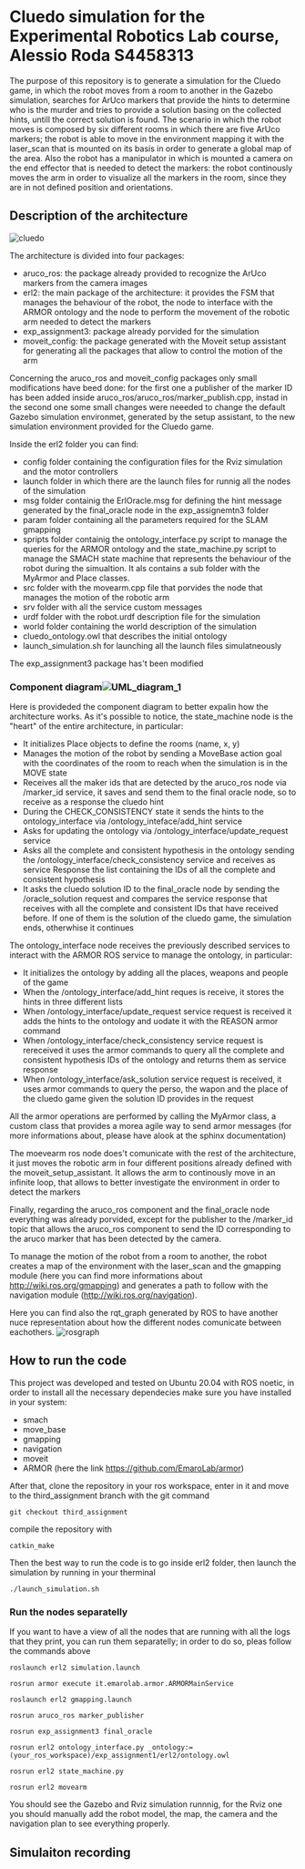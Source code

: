 # Cluedo simulation for the Experimental Robotics Lab course, Alessio Roda S4458313

The purpose of this repository is to generate a simulation for the Cluedo game, in which the robot moves from a room to another in the Gazebo simulation, searches for ArUco markers that provide the hints to determine who is the murder and tries to provide a solution basing on the collected hints, untill the correct solution is found. The scenario in which the robot moves is composed by six different rooms in which there are five ArUco markers; the robot is able to move in the environment mapping it with the laser_scan that is mounted on its basis in order to generate a global map of the area. Also the robot has a manipulator in which is mounted a camera on the end effector that is needed to detect the markers: the robot continously moves the arm in order to visualize all the markers in the room, since they are in not defined position and orientations.


## Description of the architecture

![cluedo](https://user-images.githubusercontent.com/48511957/142238407-b648df07-2806-474c-a22e-d787d1638970.jpg)

The architecture is divided into four packages:
* aruco_ros: the package already provided to recognize the ArUco markers from the camera images
* erl2: the main package of the architecture: it provides the FSM that manages the behaviour of the robot, the node to interface with the ARMOR ontology and the node to perform the movement of the robotic arm needed to detect the markers
* exp_assignment3: package already porvided for the simulation
* moveit_config: the package generated with the Moveit setup assistant for generating all the packages that allow to control the motion of the arm

Concerning the aruco_ros and moveit_config packages only small modifications have beed done: for the first one a publisher of the marker ID has been added inside aruco_ros/aruco_ros/marker_publish.cpp, instad in the second one some small changes were neeeded to change the default Gazebo simulation environmet, generated by the setup assistant, to the new simulation environment provided for the Cluedo game.

Inside the erl2 folder you can find:
* config folder containing the configuration files for the Rviz simulation and the motor controllers
* launch folder in which there are the launch files for runnig all the nodes of the simulation
* msg folder containig the ErlOracle.msg for defining the hint message generated by the final_oracle node in the exp_assignemtn3 folder
* param folder containing all the parameters required for the SLAM gmapping
* spripts folder containig the ontology_interface.py script to manage the queries for the ARMOR ontology and the state_machine.py script to manage the SMACH state machine that represents the behaviour of the robot during the simualtion. It als contains a sub folder with the MyArmor and Place classes.
* src folder with the movearm.cpp file that porvides the node that manages the motion of the robotic arm
* srv folder with all the service custom messages
* urdf folder with the robot.urdf description file for the simulation
* world folder containing the world description of the simulation
* cluedo_ontology.owl that describes the initial ontology
* launch_simulation.sh for launching all the launch files simulatneously

The exp_assignment3 package has't been modified 

### Component diagram![UML_diagram_1](https://user-images.githubusercontent.com/48511957/192112566-e148c48a-2451-4152-b598-c8555e20262d.png)

Here is provideded the component diagram to better expalin how the architecture works. As it's possible to notice, the state_machine node is the "heart" of the entire architecture, in particular:
* It initializes Place objects to define the rooms (name, x, y) 
* Manages the motion of the robot by sending a MoveBase action goal with the coordinates of the room to reach when the simulation is in the MOVE state
* Receives all the maker ids that are detected by the aruco_ros node via /marker_id service, it saves and send them to the final oracle node, so to receive as a response the cluedo hint
* During the CHECK_CONSISTENCY state it sends the hints to the ontology_interface via /ontology_inteface/add_hint service 
* Asks for updating the ontology via /ontology_interface/update_request service
* Asks all the complete and consistent hypothesis in the ontology sending the /ontology_interface/check_consistency service and receives as service Response the list containing the IDs of all the complete and consistent hypothesis
* It asks the cluedo solution ID to the final_oracle node by sending the /oracle_solution request and compares the service response that receives with all the complete and consistent IDs that have received before. If one of them is the solution of the cluedo game, the simulation ends, otherwhise it continues

The ontology_interface node receives the previously described services to interact with the ARMOR ROS service to manage the ontology, in particular:
* It initializes the ontology by adding all the places, weapons and people of the game
* When the /ontology_interface/add_hint reques is receive, it stores the hints in three different lists 
* When /ontology_interface/update_request service request is received it adds the hints to the ontology and uodate it with the REASON armor command
* When /ontology_interface/check_consistency service request is rereceived it uses the armor commands to query all the complete and consistent hypothesis IDs of the ontology and returns them as service response 
* When /ontology_interface/ask_solution service request is received, it uses armor commands to query the perso, the wapon and the place of the cluedo game given the solution ID provides in the request

All the armor operations are performed by calling the MyArmor class, a custom class that provides a morea agile way to send armor messages (for more informations about, please have alook at the sphinx documentation)

The moevearm ros node does't comunicate with the rest of the architecture, it just moves the robotic arm in four different positions already defined with the moveit_setup_assistant. It allows the arm to continously move in an infinite loop, that allows to better investigate the environment in order to detect the markers

Finally, regarding the aruco_ros component and the final_oracle node everything was already porvided, except for the publisher to the /marker_id topic that allows the aruco_ros component to send the ID corresponding to the aruco marker that has been detected by the camera.

To manage the motion of the robot from a room to another, the robot creates a map of the environment with the laser_scan and the gmapping module (here you can find more informations about http://wiki.ros.org/gmapping) and generates a path to follow with the navigation module (http://wiki.ros.org/navigation). 

Here you can find also the rqt_graph generated by ROS to have another nuce representation about how the different nodes comunicate between eachothers.
![rosgraph](https://user-images.githubusercontent.com/48511957/191740042-d38bdb64-4807-4aa2-87bf-9d1e83e048de.png)


## How to run the code
This project was developed and tested on Ubuntu 20.04 with ROS noetic, in order to install all the necessary dependecies make sure you have installed in your system:

* smach
* move_base
* gmapping
* navigation
* moveit
* ARMOR (here the link https://github.com/EmaroLab/armor)

After that, clone the repository in your ros workspace, enter in it and move to the third_assignment branch with the git command 

```
git checkout third_assignment
```
compile the repository with 

```
catkin_make
```
Then the best way to run the code is to go inside erl2 folder, then launch the simulation by running in your therminal 

```
./launch_simulation.sh
```

### Run the nodes separatelly

If you want to have a view of all the nodes that are running with all the logs that they print, you can run them separatelly; in order to do so, pleas follow the commands above

```
roslaunch erl2 simulation.launch
```
```
rosrun armor execute it.emarolab.armor.ARMORMainService
```
```
roslaunch erl2 gmapping.launch
```
```
rosrun aruco_ros marker_publisher
```
```
rosrun exp_assignment3 final_oracle
```
```
rosrun erl2 ontology_interface.py _ontology:=(your_ros_workspace)/exp_assignment1/erl2/ontology.owl
```
```
rosrun erl2 state_machine.py
```
```
rosrun erl2 movearm
```

You should see the Gazebo and Rviz simulation runnnig, for the Rviz one you should manually add the robot model, the map, the camera and the navigation plan to see everything properly.

## Simulaiton recording





